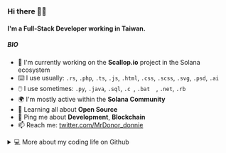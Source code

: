 ### Hi there 👋🏻

#### I'm a Full-Stack Developer working in Taiwan.

##### BIO

- 💼 I'm currently working on the **Scallop.io** project in the Solana ecosystem
- ⌨️ I use usually: `.rs`, `.php`, `.ts`, `.js`, `.html`, `.css`, `.scss`, `.svg`, `.psd`, `.ai`
- 🖱️ I use sometimes: `.py`, `.java`, `.sql`, `.c `, `.bat  `, `.net`, `.rb`
- 🌍 I'm mostly active within the **Solana Community**
- 🌱 Learning all about **Open Source**
- 💬 Ping me about **Development**, **Blockchain**
- 📫 Reach me: [twitter.com/MrDonor_donnie](https://twitter.com/MrDonor_donnie)

<details>
  
  <summary>💻 More about my coding life on Github</summary>
  
  <br />
  
  ![Top Langs](https://github-readme-stats.vercel.app/api?username=mr-donor&show_icons=true&count_private=true&theme=vue&hide_border=true&bg_color=00000000&text_color=41b883)
  
  ![Github stats](https://github-readme-stats.vercel.app/api/top-langs/?username=mr-donor&layout=compact&hide_border=true&langs_count=6&theme=vue&bg_color=00000000&text_color=41b883)
  
</details>
